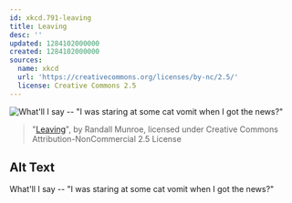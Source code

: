 ```yaml
---
id: xkcd.791-leaving
title: Leaving
desc: ''
updated: 1284102000000
created: 1284102000000
sources:
  name: xkcd
  url: 'https://creativecommons.org/licenses/by-nc/2.5/'
  license: Creative Commons 2.5
---
```

![What'll I say -- "I was staring at some cat vomit when I got the news?"](https://imgs.xkcd.com/comics/leaving.png)
> "[Leaving](https://xkcd.com/791/)", by Randall Munroe, licensed under Creative Commons Attribution-NonCommercial 2.5 License

## Alt Text
What'll I say -- "I was staring at some cat vomit when I got the news?"
